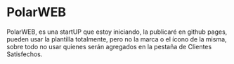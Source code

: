 # PolarWEB
PolarWEB, es una startUP que estoy iniciando, la publicaré en github pages, pueden usar la plantilla totalmente, pero no la marca o el ícono de la misma, sobre todo no usar quienes serán agregados en la pestaña de Clientes Satisfechos. 
